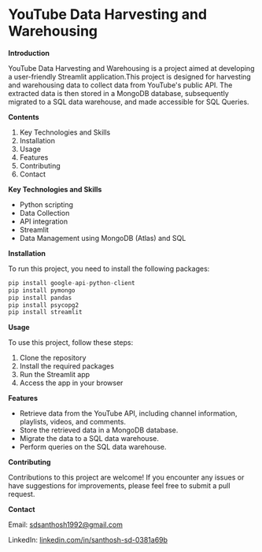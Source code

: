 # YouTube Data Harvesting and Warehousing 

**Introduction**

YouTube Data Harvesting and Warehousing is a project aimed at developing a user-friendly Streamlit application.This project is designed for harvesting and warehousing data to collect data from YouTube's public API. The extracted data is then stored in a MongoDB database, subsequently migrated to a SQL data warehouse, and made accessible for SQL Queries.

**Contents**

1. Key Technologies and Skills
2. Installation
3. Usage
4. Features
5. Contributing
6. Contact

**Key Technologies and Skills**
- Python scripting
- Data Collection
- API integration
- Streamlit
- Data Management using MongoDB (Atlas) and SQL

**Installation**

To run this project, you need to install the following packages:
```python
pip install google-api-python-client
pip install pymongo
pip install pandas
pip install psycopg2
pip install streamlit
```

**Usage**

To use this project, follow these steps:

1. Clone the repository
2. Install the required packages
3. Run the Streamlit app
4. Access the app in your browser

**Features**

- Retrieve data from the YouTube API, including channel information, playlists, videos, and comments.
- Store the retrieved data in a MongoDB database.
- Migrate the data to a SQL data warehouse.
- Perform queries on the SQL data warehouse.

**Contributing**

Contributions to this project are welcome! If you encounter any issues or have suggestions for improvements, please feel free to submit a pull request.

**Contact**

Email: sdsanthosh1992@gmail.com 

LinkedIn: [linkedin.com/in/santhosh-sd-0381a69b](https://www.linkedin.com/in/santhosh-sd-0381a69b)
